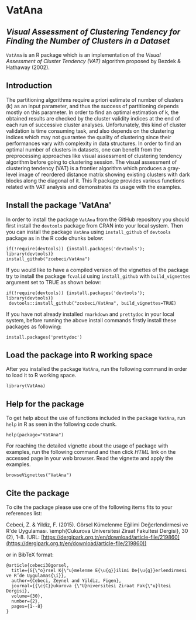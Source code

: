 # VatAna
## *Visual Assessment of Clustering Tendency for Finding the Number of Clusters in a Dataset*

`VatAna` is an R package which is an implementation of the *Visual Assessment of Cluster Tendency (VAT)* algorithm proposed by Bezdek & Hathaway (2002).

## Introduction
The partitioning algorithms require a priori estimate of number of clusters (k) as an input parameter, and thus the success of partitioning depends mostly on this parameter. In order to find an optimal estimation of k, the obtained results are checked by the cluster validity indices at the end of each run of successive cluster analyses. Unfortunately, this kind of cluster validation is time consuming task, and also depends on the clustering indices which may not guarantee the quality of clustering since their performances vary with complexity in data structures. In order to find an optimal  number  of  clusters  in  datasets, one  can  benefit  from the  preprocessing approaches like visual assessment of clustering tendency algorithm before  going to clustering session. The  visual assessment of clustering tendency (VAT) is a frontier algorithm which produces a gray-level image  of reordered distance  matrix showing existing clusters with dark blocks along the diagonal of it. This R package provides various functions related with VAT analysis and demonstrates its usage with the examples. 

## Install the package 'VatAna'
In order to install the package `VatAna` from the GitHub repository you should first install the `devtools` package from CRAN into your local system. Then you can install the package  `VatAna` using `install_github` of `devtools` package as in the R code chunks below:

```{r}
if(!require(devtools)) {install.packages('devtools'); library(devtools)}
install_github("zcebeci/VatAna")
```
If you would like to have a compiled version of the vignettes of the package try to install the package `fcvalid` using `install_github` with `build_vignettes` argument set to TRUE as shown below:

```{r}
if(!require(devtools)) {install.packages('devtools'); library(devtools)}
 devtools::install_github("zcebeci/VatAna", build_vignettes=TRUE)
```
If you have not already installed `rmarkdown` and `prettydoc` in your local system, before running the above install commands firstly install these packages as following:

 ```{r}
install.packages('prettydoc')
```

## Load the package into R working space
After you installed the package `VatAna`, run the following command in order to load it to R working space.

```{r}
library(VatAna)
```

## Help for the package
To get help about the use of functions included in the package `VatAna`, run `help` in R as seen in the following code chunk.

```{r}
help(package="VatAna")
```
For reaching the detailed vignette about the usage of package with examples, run the following command and then click *HTML* link on the accessed page in your web browser. Read the vignette and apply the examples.

```{r}
browseVignettes("VatAna")
```

## Cite the package
To cite the package please use one of the following items fits to your references list:

Cebeci, Z. & Yildiz, F. (2015). Görsel Kümelenme Eğilimi Değerlendirmesi ve R'de Uygulaması. \emph{Cukurova Universitesi Ziraat Fakultesi Dergisi}, 30 (2), 1-8. 
(URL: [https://dergipark.org.tr/en/download/article-file/219860](https://dergipark.org.tr/en/download/article-file/219860))

or in BibTeX format:
```
@article{cebeci30gorsel,
  title={G{\"o}rsel K{\"u}melenme E{\u{g}}ilimi De{\u{g}}erlendirmesi ve R’de Uygulamas{\i}},
  author={Cebeci, Zeynel and Yildiz, Figen},
  journal={{\c{C}}ukurova {\"U}niversitesi Ziraat Fak{\"u}ltesi Dergisi},
  volume={30},
  number={2},
  pages={1--8}
}
 ```
